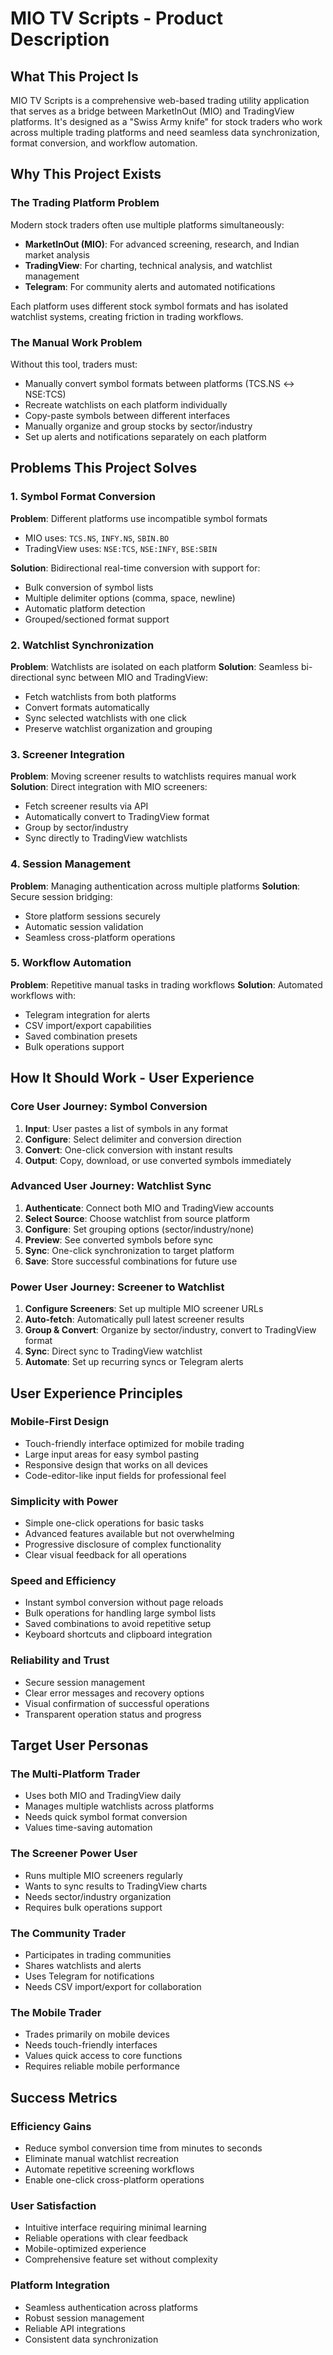 # MIO TV Scripts - Product Description

## What This Project Is

MIO TV Scripts is a comprehensive web-based trading utility application that serves as a bridge between MarketInOut (MIO) and TradingView platforms. It's designed as a "Swiss Army knife" for stock traders who work across multiple trading platforms and need seamless data synchronization, format conversion, and workflow automation.

## Why This Project Exists

### The Trading Platform Problem
Modern stock traders often use multiple platforms simultaneously:
- **MarketInOut (MIO)**: For advanced screening, research, and Indian market analysis
- **TradingView**: For charting, technical analysis, and watchlist management
- **Telegram**: For community alerts and automated notifications

Each platform uses different stock symbol formats and has isolated watchlist systems, creating friction in trading workflows.

### The Manual Work Problem
Without this tool, traders must:
- Manually convert symbol formats between platforms (TCS.NS ↔ NSE:TCS)
- Recreate watchlists on each platform individually
- Copy-paste symbols between different interfaces
- Manually organize and group stocks by sector/industry
- Set up alerts and notifications separately on each platform

## Problems This Project Solves

### 1. Symbol Format Conversion
**Problem**: Different platforms use incompatible symbol formats
- MIO uses: `TCS.NS`, `INFY.NS`, `SBIN.BO`
- TradingView uses: `NSE:TCS`, `NSE:INFY`, `BSE:SBIN`

**Solution**: Bidirectional real-time conversion with support for:
- Bulk conversion of symbol lists
- Multiple delimiter options (comma, space, newline)
- Automatic platform detection
- Grouped/sectioned format support

### 2. Watchlist Synchronization
**Problem**: Watchlists are isolated on each platform
**Solution**: Seamless bi-directional sync between MIO and TradingView:
- Fetch watchlists from both platforms
- Convert formats automatically
- Sync selected watchlists with one click
- Preserve watchlist organization and grouping

### 3. Screener Integration
**Problem**: Moving screener results to watchlists requires manual work
**Solution**: Direct integration with MIO screeners:
- Fetch screener results via API
- Automatically convert to TradingView format
- Group by sector/industry
- Sync directly to TradingView watchlists

### 4. Session Management
**Problem**: Managing authentication across multiple platforms
**Solution**: Secure session bridging:
- Store platform sessions securely
- Automatic session validation
- Seamless cross-platform operations

### 5. Workflow Automation
**Problem**: Repetitive manual tasks in trading workflows
**Solution**: Automated workflows with:
- Telegram integration for alerts
- CSV import/export capabilities
- Saved combination presets
- Bulk operations support

## How It Should Work - User Experience

### Core User Journey: Symbol Conversion
1. **Input**: User pastes a list of symbols in any format
2. **Configure**: Select delimiter and conversion direction
3. **Convert**: One-click conversion with instant results
4. **Output**: Copy, download, or use converted symbols immediately

### Advanced User Journey: Watchlist Sync
1. **Authenticate**: Connect both MIO and TradingView accounts
2. **Select Source**: Choose watchlist from source platform
3. **Configure**: Set grouping options (sector/industry/none)
4. **Preview**: See converted symbols before sync
5. **Sync**: One-click synchronization to target platform
6. **Save**: Store successful combinations for future use

### Power User Journey: Screener to Watchlist
1. **Configure Screeners**: Set up multiple MIO screener URLs
2. **Auto-fetch**: Automatically pull latest screener results
3. **Group & Convert**: Organize by sector/industry, convert to TradingView format
4. **Sync**: Direct sync to TradingView watchlist
5. **Automate**: Set up recurring syncs or Telegram alerts

## User Experience Principles

### Mobile-First Design
- Touch-friendly interface optimized for mobile trading
- Large input areas for easy symbol pasting
- Responsive design that works on all devices
- Code-editor-like input fields for professional feel

### Simplicity with Power
- Simple one-click operations for basic tasks
- Advanced features available but not overwhelming
- Progressive disclosure of complex functionality
- Clear visual feedback for all operations

### Speed and Efficiency
- Instant symbol conversion without page reloads
- Bulk operations for handling large symbol lists
- Saved combinations to avoid repetitive setup
- Keyboard shortcuts and clipboard integration

### Reliability and Trust
- Secure session management
- Clear error messages and recovery options
- Visual confirmation of successful operations
- Transparent operation status and progress

## Target User Personas

### The Multi-Platform Trader
- Uses both MIO and TradingView daily
- Manages multiple watchlists across platforms
- Needs quick symbol format conversion
- Values time-saving automation

### The Screener Power User
- Runs multiple MIO screeners regularly
- Wants to sync results to TradingView charts
- Needs sector/industry organization
- Requires bulk operations support

### The Community Trader
- Participates in trading communities
- Shares watchlists and alerts
- Uses Telegram for notifications
- Needs CSV import/export for collaboration

### The Mobile Trader
- Trades primarily on mobile devices
- Needs touch-friendly interfaces
- Values quick access to core functions
- Requires reliable mobile performance

## Success Metrics

### Efficiency Gains
- Reduce symbol conversion time from minutes to seconds
- Eliminate manual watchlist recreation
- Automate repetitive screening workflows
- Enable one-click cross-platform operations

### User Satisfaction
- Intuitive interface requiring minimal learning
- Reliable operations with clear feedback
- Mobile-optimized experience
- Comprehensive feature set without complexity

### Platform Integration
- Seamless authentication across platforms
- Robust session management
- Reliable API integrations
- Consistent data synchronization